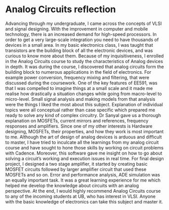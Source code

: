 # Analog Circuits reflection
Advancing through my undergraduate, I came across the concepts of VLSI and signal designing. With the improvement in computer and mobile technology, there is an increased demand for high-speed processors. In order to get a very large-scale integration you need to have thousands of devices in a small area. In my basic electronics class, I was taught that transistors are the building block of all the electronic devices, and was curious to know more about them. Because of my inquisitiveness, I enrolled in the Analog Circuits course to study the characteristics of Analog devices in depth. It was during the course, I discovered that analog circuits form the building block to numerous applications in the field of electronics. For example power conversion, frequency mixing and filtering, that were discussed during the coursework. 
                       One of the key features of EE591, was that I was compelled to imagine things at a small scale and it made me realise how drastically a situation changes while going from macro-level to micro-level. Small signal analysis and making models from that analysis were the things I liked the most about this subject. Explanation of individual topics were all conceptual rather than case specific which prepared me ready to solve any kind of complex circuitry. Dr Sanyal gave us a thorough explanation on MOSFETs, current mirrors and references, frequency responses and amplifiers. Since one of my other interests is Hardware designing, MOSFETs, their properties, and how they work is most important to me. 
		Although the art of design of analog devices is arduous and difficult to master, I have tried to inculcate all the learnings from my analog circuit course and have sought to hone those skills by working on circuit problems with Cadence. Moreover, this software gave me insight on how to go about solving a circuit’s working and execution issues in real time. For final design project, I designed a two stage amplifier, it started by creating basic MOSFET circuits followed by larger amplifier circuit that used these MOSFETs and so on. Error and performance analysis, ADE simulation was an equally important task. 
		It was a great learning experience for me which helped me develop the knowledge about circuits with an analog perspective. At the end, I would highly recommend Analog Circuits course to any of the incoming students at UB, who has interest in VLSI. Anyone with the basic knowledge of electronics can take this subject and master it. 

